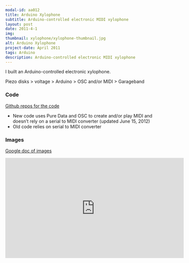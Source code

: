 ```yaml
---
modal-id: aa012
title: Arduino Xylophone
subtitle: Arduino-controlled electronic MIDI xylophone
layout: post
date: 2011-4-1
img:
thumbnail: xylophone/xylophone-thumbnail.jpg
alt: Arduino Xylophone
project-date: April 2011
tags: Arduino
description: Arduino-controlled electronic MIDI xylophone
---
```

I built an Arduino-controlled electronic xylophone.

Piezo disks > voltage > Arduino > OSC and/or MIDI > Garageband

### Code

[Github repos for the code](https://github.com/jdeboi/xylophone)

* New code uses Pure Data and OSC to create and/or play MIDI and doesn’t rely on a serial to MIDI converter (updated June 15, 2012)
* Old code relies on serial to MIDI converter

### Images

[Google doc of images](https://docs.google.com/presentation/d/1t-h0xLnj6Qxv4-3cRlgqHJyamQsAYY2SGfvZXBg5ZAw/edit)

<div class="embed-responsive embed-responsive-4by3">
<iframe width="560" height="315" src="https://www.youtube.com/embed/92VIEDtQKVI" frameborder="0" allow="autoplay; encrypted-media" allowfullscreen></iframe>
</div>

